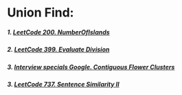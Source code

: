 # Union Find:
##### 1. [LeetCode 200. NumberOfIslands](https://github.com/RaychHuang/Algorithm/blob/master/src/leetcode/p151to200/LeetCode200NumberOfIslands.java)
##### 2. [LeetCode 399. Evaluate Division](https://github.com/RaychHuang/Algorithm/blob/master/src/leetcode/p351to400/LeetCode399EvaluateDivision.java)
##### 3. [Interview specials Google. Contiguous Flower Clusters](https://github.com/RaychHuang/Algorithm/blob/master/src/interviewspecials/GoogleContiguousFlowerClusters.java)
##### 3. [LeetCode 737. Sentence Similarity II](https://github.com/RaychHuang/Algorithm/blob/master/src/leetcode/p701to750/LeetCode737SentenceSimilarityII.java)

